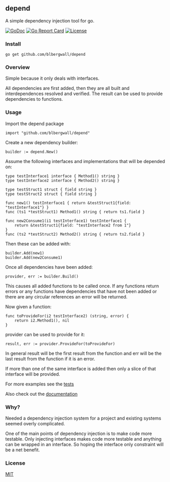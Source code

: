 ## depend
A simple dependency injection tool for go.

[![GoDoc](http://img.shields.io/badge/go-documentation-blue.svg)](http://godoc.org/github.com/blbergwall/depend)
[![Go Report Card](https://goreportcard.com/badge/github.com/blbergwall/depend)](https://goreportcard.com/report/github.com/blbergwall/depend)
[![License](http://img.shields.io/badge/license-mit-blue.svg)](https://github.com/blbergwall/depend/blob/master/LICENSE.txt)

### Install
```
go get github.com/blbergwall/depend
```

### Overview
Simple because it only deals with interfaces.

All dependencies are first added, then they are all built and interdependences
resolved and verified.  The result can be used to provide dependencies to
functions.

### Usage

Import the depend package
```
import "github.com/blbergwall/depend"
```

Create a new dependency builder:
```
builder := depend.New()
```

Assume the following interfaces and implementations that will be depended on:
```
type testInterface1 interface { Method1() string }
type testInterface2 interface { Method2() string }

type testStruct1 struct { field string }
type testStruct2 struct { field string }

func new1() testInterface1 { return &testStruct1{field: "testInterface1"} }
func (ts1 *testStruct1) Method1() string { return ts1.field }

func new2Consume1(i1 testInterface1) testInterface1 {
	return &testStruct1{field: "testInterface2 from 1"}
}
func (ts2 *testStruct2) Method2() string { return ts2.field }
```

Then these can be added with:
```
builder.Add(new1)
builder.Add(new2Consume1)
```

Once all dependencies have been added:
```
provider, err := builder.Build()
```
This causes all added functions to be called once.  If any functions return
errors or any functions have dependencies that have not been added or there
are any circular references an error will be returned.

Now given a function:
```
func toProvideFor(i2 testInterface2) (string, error) {
	return i2.Method1(), nil
}
```

provider can be used to provide for it:
```
result, err := provider.ProvideFor(toProvideFor)
```
In general result will be the first result from the function and err will be
the last result from the function if it is an error.

If more than one of the same interface is added then only a slice of that
interface will be provided.

For more examples see the [tests](https://github.com/blbergwall/depend/blob/master/depend_test.go)

Also check out the [documentation](http://godoc.org/github.com/blbergwall/depend)

### Why?
Needed a dependency injection system for a project and existing systems seemed overly complicated.

One of the main points of dependency injection is to make code more testable.
Only injecting interfaces makes code more testable and anything can be wrapped
in an interface.  So hoping the interface only constraint will be a net benefit.

### License
[MIT](https://github.com/blbergwall/depend/blob/master/LICENSE.txt)
